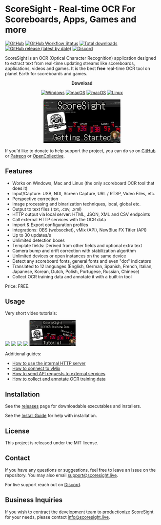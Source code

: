 # ScoreSight - Real-time OCR For Scoreboards, Apps, Games and more

[![GitHub](https://img.shields.io/github/license/locaal-ai/scoresight)](https://github.com/locaal-ai/scoresight/blob/main/LICENSE)
[![GitHub Workflow Status](https://img.shields.io/github/actions/workflow/status/locaal-ai/scoresight/build.yaml)](https://github.com/locaal-ai/scoresight/actions/workflows/build.yaml)
[![Total downloads](https://img.shields.io/github/downloads/locaal-ai/scoresight/total)](https://github.com/locaal-ai/scoresight/releases)
[![GitHub release (latest by date)](https://img.shields.io/github/v/release/locaal-ai/scoresight)](https://github.com/locaal-ai/scoresight/releases)
[![Discord](https://img.shields.io/discord/1200229425141252116)](https://discord.gg/8pG2tC923N)

ScoreSight is an OCR (Optical Character Recognition) application designed to extract text from real-time updating streams like scoreboards, applications, videos and games. It is the best **free** real-time OCR tool on planet Earth for scoreboards and games.

<center>

**Download**

[![Windows](https://img.shields.io/badge/Windows-0078D6?style=for-the-badge&logo=windows&logoColor=white)](https://github.com/locaal-ai/scoresight/releases/latest/download/scoresight-windows-0.0.14.zip)
[![macOS](https://img.shields.io/badge/mac%20x86-000000?style=for-the-badge&)](https://github.com/locaal-ai/scoresight/releases/download/0.0.14/scoresight-macos-x86-0.0.14.dmg)
[![macOS](https://img.shields.io/badge/mac%20M1/2/3-0a0a0a?style=for-the-badge&)](https://github.com/locaal-ai/scoresight/releases/download/0.0.14/scoresight-macos-arm64-0.0.14.dmg)
[![Linux](https://img.shields.io/badge/Linux-FCC624?style=for-the-badge&logo=linux&logoColor=black)](https://github.com/locaal-ai/scoresight/releases/latest/download/scoresight-linux-0.0.14.tar)

</center>

<center>
<a href="https://youtu.be/wMNolI0w0tE" target="_blank"><img src="./scoresight_getting_started.png" width="50%"/></a>
</center>

If you'd like to donate to help support the project, you can do so on [GitHub](https://github.com/sponsors/royshil) or [Patreon](https://www.patreon.com/RoyShilkrot) or [OpenCollective](https://opencollective.com/occ-ai).

## Features

- Works on Windows, Mac and Linux (the only scoreboard OCR tool that does it)
- Input/Capture: USB, NDI, Screen Capture, URL / RTSP, Video Files, etc.
- Perspective correction
- Image processing and binarization techniques, local, global etc.
- Output to text files (.txt, .csv, .xml)
- HTTP output via local server: HTML, JSON, XML and CSV endpoints
- Call external HTTP services with the OCR data
- Import & Export configuration profiles
- Integrations: OBS (websocket), vMix (API), NewBlue FX Titler (API)
- Up to 30 updates/s
- Unlimited detection boxes
- Template fields: Derived from other fields and optional extra text
- Camera bump and drift correction with stabilization algorithm
- Unlimited devices or open instances on the same device
- Detect any scoreboard fonts, general fonts and even "dot" indicators
- Translated to 12 languages (English, German, Spanish, French, Italian, Japanese, Korean, Dutch, Polish, Portugese, Russian, Chinese)
- Collect OCR training data and annotate it with a built-in tool

Price: FREE.

## Usage

Very short video tutorials:

<div>
<a href="https://youtu.be/wMNolI0w0tE" target="_blank"><img src="./image-16.png" width="30%"/></a>
<a href="https://youtu.be/ACY4-yT3x84" target="_blank"><img src="./image-17.png" width="30%"/></a>
<a href="https://youtu.be/yowoYzBWrps" target="_blank"><img src="./image-18.png" width="30%"/></a>
<a href="https://youtu.be/ptR-Yh5FSPg" target="_blank"><img src="./image-19.png" width="30%"/></a>
<a href="https://youtu.be/QO76EFmJ7Ig" target="_blank"><img src="./image-23.png" width="30%"/></a>
</div>

Additional guides:

- [How to use the internal HTTP server](http_server.md)
- [How to connect to vMix](vmix.md)
- [How to send API requests to external services](out_api.md)
- [How to collect and annotate OCR training data](data_annotation.md)

## Installation

See the [releases](https://github.com/locaal-ai/scoresight/releases) page for downloadable executables and installers.

See the [Install Guide](INSTALL.md) for help with installation.

## License

This project is released under the MIT license.

## Contact

If you have any questions or suggestions, feel free to leave an issue on the repository.
You may also email [support@scoresight.live](mailto:support@scoresight.live).

For live support reach out on [Discord](https://discord.gg/8pG2tC923N).

## Business Inquiries

If you wish to contract the development team to productionize ScoreSight for your needs,
please contact [info@scoresight.live](mailto:info@scoresight.live).
